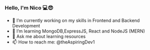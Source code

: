 ### Hello, I'm Nico 💻😎


- 🔭 I’m currently working on my skills in Frontend and Backend Development
- 🧐 I’m learning MongoDB,ExpressJS, React and NodeJS (MERN)
- 💬 Ask me about learning resources
- 📫 How to reach me: @theAspiringDev1



